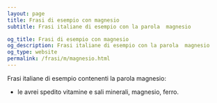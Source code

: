 ```yaml
---
layout: page
title: Frasi di esempio con magnesio 
subtitle: Frasi italiane di esempio con la parola  magnesio

og_title: Frasi di esempio con magnesio 
og_description: Frasi italiane di esempio con la parola  magnesio
og_type: website
permalink: /frasi/m/magnesio.html
---
```


Frasi italiane di esempio contenenti la parola magnesio:


- le avrei spedito vitamine e sali minerali, magnesio, ferro.
